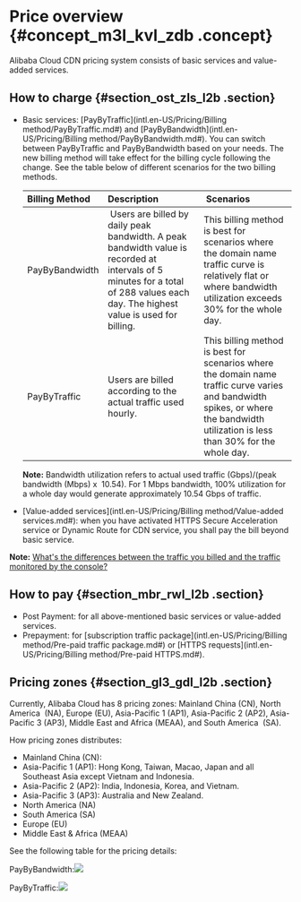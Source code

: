 # Price overview {#concept_m3l_kvl_zdb .concept}

Alibaba Cloud CDN pricing system consists of basic services and value-added services.

## How to charge {#section_ost_zls_l2b .section}

-   Basic services: [PayByTraffic](intl.en-US/Pricing/Billing method/PayByTraffic.md#) and [PayByBandwidth](intl.en-US/Pricing/Billing method/PayByBandwidth.md#). You can switch between PayByTraffic and PayByBandwidth based on your needs. The new billing method will take effect for the billing cycle following the change. See the table below of different scenarios for the two billing methods.

    |Billing Method|Description| Scenarios|
    |:-------------|:----------|:---------|
    |PayByBandwidth| Users are billed by daily peak bandwidth. A peak bandwidth value is recorded at intervals of 5 minutes for a total of 288 values each day. The highest value is used for billing.|This billing method is best for scenarios where the domain name traffic curve is relatively flat or where bandwidth utilization exceeds 30% for the whole day.|
    |PayByTraffic|Users are billed according to the actual traffic used hourly.|This billing method is best for scenarios where the domain name traffic curve varies and bandwidth spikes, or where the bandwidth utilization is less than 30% for the whole day.|

    **Note:** Bandwidth utilization refers to actual used traffic \(Gbps\)/\(peak bandwidth \(Mbps\) x  10.54\). For 1 Mbps bandwidth, 100% utilization for a whole day would generate approximately 10.54 Gbps of traffic.

-   [Value-added services](intl.en-US/Pricing/Billing method/Value-added services.md#): when you have activated HTTPS Secure Acceleration service or Dynamic Route for CDN service, you shall pay the bill beyond basic service.

**Note:** [What's the differences between the traffic you billed and the traffic monitored by the console?](https://www.alibabacloud.com/help/faq-detail/40164.htm)

## How to pay {#section_mbr_rwl_l2b .section}

-   Post Payment: for all above-mentioned basic services or value-added services.
-   Prepayment: for [subscription traffic package](intl.en-US/Pricing/Billing method/Pre-paid traffic package.md#) or [HTTPS requests](intl.en-US/Pricing/Billing method/Pre-paid HTTPS.md#).

## Pricing zones {#section_gl3_gdl_l2b .section}

Currently, Alibaba Cloud has 8 pricing zones: Mainland China \(CN\), North America  \(NA\), Europe \(EU\), Asia-Pacific 1 \(AP1\), Asia-Pacific 2 \(AP2\), Asia-Pacific 3 \(AP3\), Middle East and Africa \(MEAA\), and South America  \(SA\).

How pricing zones distributes:

-   Mainland China \(CN\):
-   Asia-Pacific 1 \(AP1\): Hong Kong, Taiwan, Macao, Japan and all Southeast Asia except Vietnam and Indonesia.
-   Asia-Pacific 2 \(AP2\): India, Indonesia, Korea, and Vietnam.
-   Asia-Pacific 3 \(AP3\): Australia and New Zealand.
-   North America \(NA\)
-   South America \(SA\)
-   Europe \(EU\)
-   Middle East & Africa \(MEAA\)

See the following table for the pricing details:

PayByBandwidth:![](http://static-aliyun-doc.oss-cn-hangzhou.aliyuncs.com/assets/img/15630/15326822327130_en-US.png)

PayByTraffic:![](http://static-aliyun-doc.oss-cn-hangzhou.aliyuncs.com/assets/img/15631/15326822337129_en-US.png)


